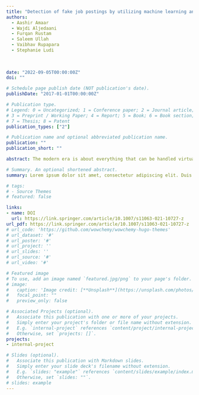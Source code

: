 ```yaml
---
title: "Detection of fake job postings by utilizing machine learning and natural language processing approaches"
authors:
  - Aashir Amaar
  - Wajdi Aljedaani
  - Furqan Rustam
  - Saleem Ullah
  - Vaibhav Rupapara
  - Stephanie Ludi
  
  
  
date: "2022-09-05T00:00:00Z"
doi: ""

# Schedule page publish date (NOT publication's date).
publishDate: "2017-01-01T00:00:00Z"

# Publication type.
# Legend: 0 = Uncategorized; 1 = Conference paper; 2 = Journal article;
# 3 = Preprint / Working Paper; 4 = Report; 5 = Book; 6 = Book section;
# 7 = Thesis; 8 = Patent
publication_types: ["2"]

# Publication name and optional abbreviated publication name.
publication: ""
publication_short: ""

abstract: The modern era is about everything that can be handled virtually in human life, such as online banking, education, security, job, etc. This increase in technology use also makes it easy for a scammer to loot people and make money quickly. A popular scam nowadays is fake job advertisements. People apply for these fake job vacancies, pay application fees to scammers, send their data to the scammers, and end up with a scam and waste their money. For this purpose, we proposed a methodology that uses natural language processing and supervised machine learning techniques to detect fraudulent job ads from online recruitment portals. We used two feature extraction techniques to extract the features from data Term Frequency-Inverse Document Frequency (TF-IDF) and Bag-of-Words (BoW).

# Summary. An optional shortened abstract.
summary: Lorem ipsum dolor sit amet, consectetur adipiscing elit. Duis posuere tellus ac convallis placerat. Proin tincidunt magna sed ex sollicitudin condimentum.

# tags:
# - Source Themes
# featured: false

links:
- name: DOI
  url: https://link.springer.com/article/10.1007/s11063-021-10727-z
url_pdf: https://link.springer.com/article/10.1007/s11063-021-10727-z
# url_code: 'https://github.com/wowchemy/wowchemy-hugo-themes'
# url_dataset: '#'
# url_poster: '#'
# url_project: ''
# url_slides: ''
# url_source: '#'
# url_video: '#'

# Featured image
# To use, add an image named `featured.jpg/png` to your page's folder. 
# image:
#   caption: 'Image credit: [**Unsplash**](https://unsplash.com/photos/s9CC2SKySJM)'
#   focal_point: ""
#   preview_only: false

# Associated Projects (optional).
#   Associate this publication with one or more of your projects.
#   Simply enter your project's folder or file name without extension.
#   E.g. `internal-project` references `content/project/internal-project/index.md`.
#   Otherwise, set `projects: []`.
projects:
- internal-project

# Slides (optional).
#   Associate this publication with Markdown slides.
#   Simply enter your slide deck's filename without extension.
#   E.g. `slides: "example"` references `content/slides/example/index.md`.
#   Otherwise, set `slides: ""`.
# slides: example
---
```


<!-- {{% callout note %}}
Create your slides in Markdown - click the *Slides* button to check out the example.
{{% /callout %}}

Supplementary notes can be added here, including [code, math, and images](https://wowchemy.com/docs/writing-markdown-latex/). -->
